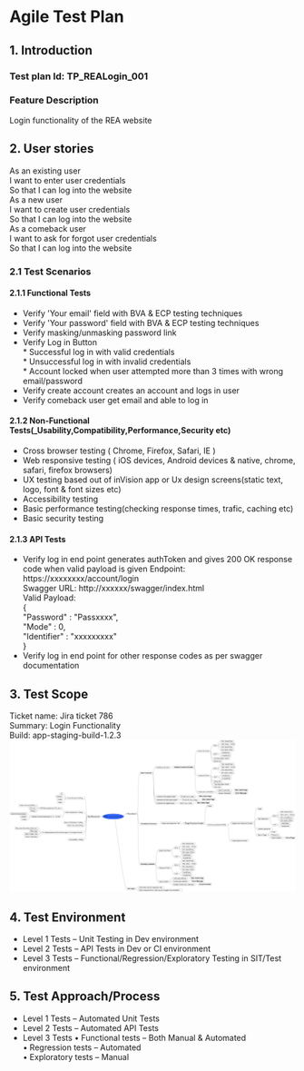 # Agile Test Plan

## 1. Introduction
### Test plan Id: TP_REALogin_001
### Feature Description
Login functionality of the REA website
## 2. User stories
As an existing user   
 I want to enter user credentials  
So that I can log into the website  
As a new user  
 I want to create user credentials  
So that I can log into the website    
As a comeback user  
 I want to ask for forgot user credentials   
So that I can log into the website  
### 2.1 Test Scenarios
#### 2.1.1 Functional Tests
* Verify 'Your email' field with BVA & ECP testing techniques
* Verify 'Your password' field with BVA & ECP testing techniques
* Verify masking/unmasking password link
* Verify Log in Button   
        * Successful log in with valid credentials  
        * Unsuccessful log in with invalid credentials  
        * Account locked when user attempted more than 3 times with wrong email/password
* Verify create account creates an account and logs in user
* Verify comeback user get email and able to log in
#### 2.1.2 Non-Functional Tests(_Usability,Compatibility,Performance,Security etc)
* Cross browser testing ( Chrome, Firefox, Safari, IE )
* Web responsive testing ( iOS devices, Android devices & native, chrome, safari, firefox browsers)
* UX testing based out of inVision app or Ux design screens(static text, logo, font & font sizes etc)
* Accessibility testing
* Basic performance testing(checking response times, trafic, caching etc)
* Basic security testing
#### 2.1.3 API Tests
* Verify log in end point generates authToken and gives 200 OK response code when valid payload is given
   Endpoint: https://xxxxxxxx/account/login  
   Swagger URL: http://xxxxxx/swagger/index.html   
   Valid Payload:  
    {  
     "Password" : "Passxxxx",  
     "Mode" : 0,  
     "Identifier" : "xxxxxxxxx"  
    }
* Verify log in end point for other response codes as per swagger documentation
## 3. Test Scope  
Ticket name: Jira ticket 786  
Summary: Login Functionality  
Build: app-staging-build-1.2.3  
<img src="https://github.com/skareemu/fillrHomeAssignment/blob/master/Login_TC_Mindmapping.png" width="1000"> 
## 4. Test Environment  
* Level 1 Tests – Unit Testing in Dev environment
* Level 2 Tests – API Tests in Dev or CI environment
* Level 3 Tests – Functional/Regression/Exploratory Testing in SIT/Test environment
## 5. Test Approach/Process  
* Level 1 Tests – Automated Unit Tests
* Level 2 Tests – Automated API Tests
* Level 3 Tests
       •	Functional tests – Both Manual & Automated  
       •	Regression tests – Automated  
       •	Exploratory tests – Manual  
       




